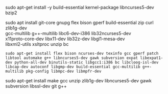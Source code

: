 sudo apt-get install -y build-essential kernel-package libncurses5-dev bzip2                                                                                                                                            

sudo apt install git-core gnupg flex bison gperf build-essential zip curl zlib1g-dev \
    gcc-multilib g++-multilib libc6-dev-i386 lib32ncurses5-dev \
    x11proto-core-dev libx11-dev lib32z-dev libgl1-mesa-dev \
    libxml2-utils xsltproc unzip bc                                                                                                                                                                                                                                                                                                                                                                                                                                                                                                                                                                                                                                                                                
    
    sudo apt-get install flex bison ncurses-dev texinfo gcc gperf patch libtool automake g++ libncurses5-dev gawk subversion expat libexpat1-dev python-all-dev binutils-static libgcc1:i386 bc libcloog-isl-dev libcap-dev autoconf libgmp-dev build-essential gcc-multilib g++-multilib pkg-config libmpc-dev libmpfr-dev

sudo apt-get install make gcc unzip zlib1g-dev libncurses5-dev gawk subversion libssl-dev git g++

